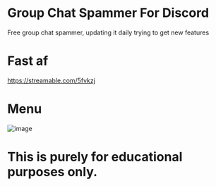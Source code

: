 # Group Chat Spammer For Discord

Free group chat spammer, updating it daily trying to get new features

# Fast af
https://streamable.com/5fvkzj

# Menu

![image](https://user-images.githubusercontent.com/93034640/143618092-dd947361-3af7-4358-b499-45b5b38c52e7.png)

# This is purely for educational purposes only.
